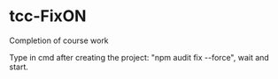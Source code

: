 # tcc-FixON
 Completion of course work

Type in cmd after creating the project: "npm audit fix --force", wait and start.
